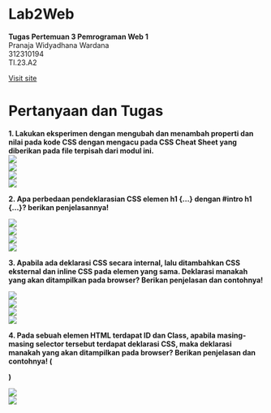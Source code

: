 # Lab2Web
**Tugas Pertemuan 3 Pemrograman Web 1 <br>**
Pranaja Widyadhana Wardana<br>
312310194<br>
TI.23.A2<br>

[Visit site](https://pranaa22.github.io/Lab2Web/) <br>

# Pertanyaan dan Tugas
**1. Lakukan eksperimen dengan mengubah dan menambah properti dan nilai pada kode CSS
dengan mengacu pada CSS Cheat Sheet yang diberikan pada file terpisah dari modul ini. <br>**
<img src="/no1.1.png" img> <br>
<img src="/no1.2.png" img> <br>
<img src="/no1.3.png" img> <br>
<img src="/no1.4.png" img> <br>

**2. Apa perbedaan pendeklarasian CSS elemen h1 {...} dengan #intro h1 {...}? berikan 
penjelasannya! <br>**

<img src="/no2.1.png" img> <br>
<img src="/no2.2.png" img> <br>
<img src="/no2.3.png" img> <br>
<img src="/no2.4.png" img> <br>

**3. Apabila ada deklarasi CSS secara internal, lalu ditambahkan CSS eksternal dan inline CSS pada
elemen yang sama. Deklarasi manakah yang akan ditampilkan pada browser? Berikan
penjelasan dan contohnya!<br>**

<img src="/no3.1.png" img> <br>
<img src="/no3.2.png" img> <br>
<img src="/no3.3.png" img> <br>
<img src="/no3.4.png" img> <br>

**4. Pada sebuah elemen HTML terdapat ID dan Class, apabila masing-masing selector tersebut
terdapat deklarasi CSS, maka deklarasi manakah yang akan ditampilkan pada browser?
Berikan penjelasan dan contohnya! ( <p id="paragraf-1" class="text-paragraf"> )	<br>**

<img src="/no3.4.png" img> <br>
<img src="/no3.4.png" img> 
